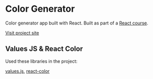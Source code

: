 # Color Generator

Color generator app built with React.
Built as part of a [React course](https://www.udemy.com/course/react-tutorial-and-projects-course).

[Visit project site](https://obrm-color-generator.netlify.app)

## Values JS & React Color

Used these libraries in the project:

[values.js](https://github.com/noeldelgado/values.js), [react-color](https://casesandberg.github.io/react-color/)
